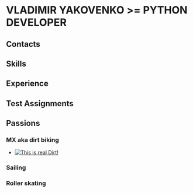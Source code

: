 # VLADIMIR YAKOVENKO >= PYTHON DEVELOPER

## Contacts

## Skills 

## Experience

## Test Assignments

## Passions 

### MX aka dirt biking

- [![This is real Dirt!](https://img.youtube.com/vi/5WH17nTdCEc/0.jpg)](https://www.youtube.com/watch?v=5WH17nTdCEc)

### Sailing 
### Roller skating
